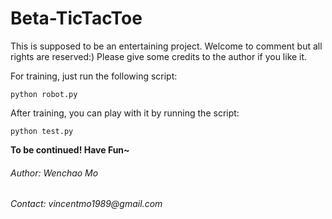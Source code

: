 # Beta-TicTacToe
<p>This is supposed to be an entertaining project. Welcome to comment but all rights are reserved:) Please give some credits to the author if you like it.</p>

<p>For training, just run the following script:</p>
<pre><code>python robot.py</code></pre>

<p>After training, you can play with it by running the script:</p>
<pre><code>python test.py</code></pre>

<strong>To be continued! Have Fun~</strong>

<h6>Author: Wenchao Mo</h6>
<h6>Contact: vincentmo1989@gmail.com</h6>